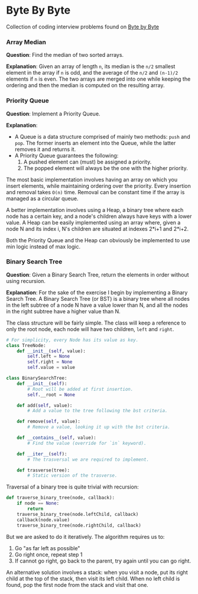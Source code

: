 # Byte By Byte

Collection of coding interview problems found on [Byte by Byte](https://www.byte-by-byte.com/)

### **Array Median**

**Question**: Find the median of two sorted arrays.

**Explanation**: Given an array of length `n`, its median is the `n/2` smallest element in the array
if `n` is odd, and the average of the `n/2` and `(n-1)/2` elements if `n` is even.
The two arrays are merged into one while keeping the ordering and then the median is computed on the
resulting array.

### **Priority Queue**

**Question**: Implement a Priority Queue.

**Explanation**:
- A Queue is a data structure comprised of mainly two methods: `push` and `pop`. The former inserts
  an element into the Queue, while the latter removes it and returns it.
- A Priority Queue guarantees the following:
    1. A pushed element can (must) be assigned a priority.
    2. The popped element will always be the one with the higher priority.

The most basic implementation involves having an array on which you insert elements, while
maintaining ordering over the priority. Every insertion and removal takes `O(n)` time. Removal can
be constant time if the array is managed as a circular queue.

A better implementation involves using a Heap, a binary tree where each node has a certain key, and
a node's children always have keys with a lower value.
A Heap can be easily implemented using an array where, given a node N and its index i, N's children
are situated at indexes 2\*i+1 and 2\*i+2.

Both the Priority Queue and the Heap can obviously be implemented to use min logic instead of max
logic.

### **Binary Search Tree**

**Question**: Given a Binary Search Tree, return the elements in order without using recursion.

**Explanation**: For the sake of the exercise I begin by implementing a Binary Search Tree.
A Binary Search Tree (or BST) is a binary tree where all nodes in the left subtree of a node N have
a value lower than N, and all the nodes in the right subtree have a higher value than N.

The class structure will be fairly simple. The class will keep a reference to only the root node,
each node will have two children, `left` and `right`.

```python
# For simplicity, every Node has its value as key.
class TreeNode:
    def __init__(self, value):
        self.left = None
        self.right = None
        self.value = value

class BinarySearchTree:
    def __init__(self):
        # Root will be added at first insertion.
        self.__root = None

    def add(self, value):
        # Add a value to the tree following the bst criteria.

    def remove(self, value):
        # Remove a value, looking it up with the bst criteria.

    def __contains__(self, value):
        # Find the value (override for `in` keyword).

    def __iter__(self):
        # The trasversal we are required to implement.

    def trasverse(tree):
        # Static version of the trasverse.
```

Traversal of a binary tree is quite trivial with recursion:

```python
def traverse_binary_tree(node, callback):
    if node == None:
        return
    traverse_binary_tree(node.leftChild, callback)
    callback(node.value)
    traverse_binary_tree(node.rightChild, callback)
```

But we are asked to do it iteratively. The algorithm requires us to:
1. Go "as far left as possible"
2. Go right once, repeat step 1
3. If cannot go right, go back to the parent, try again until you can go right.

An alternative solution involves a stack: when you visit a node, put its right child at the top of
the stack, then visit its left child. When no left child is found, pop the first node from the stack
and visit that one.

